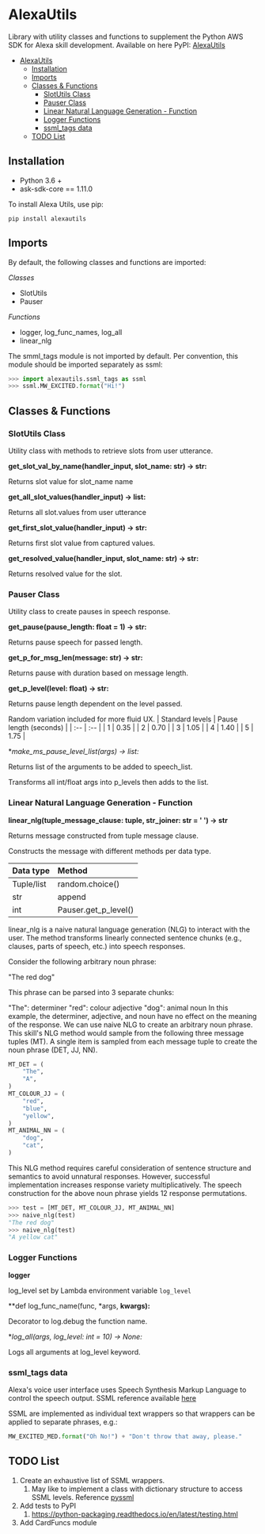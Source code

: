 # AlexaUtils

Library with utility classes and functions to supplement the Python AWS SDK for Alexa skill development. Available on here PyPI: [AlexaUtils](https://pypi.org/project/alexautils/0.0.1/)

- [AlexaUtils](#alexautils)
  - [Installation](#installation)
  - [Imports](#imports)
  - [Classes & Functions](#classes--functions)
    - [SlotUtils Class](#slotutils-class)
    - [Pauser Class](#pauser-class)
    - [Linear Natural Language Generation - Function](#linear-natural-language-generation---function)
    - [Logger Functions](#logger-functions)
    - [ssml_tags data](#ssml_tags-data)
  - [TODO List](#todo-list)


## Installation
- Python 3.6 +
- ask-sdk-core == 1.11.0

To install Alexa Utils, use pip:
```
pip install alexautils
```


## Imports
By default, the following classes and functions are imported:


_Classes_
- SlotUtils
- Pauser

_Functions_
- logger, log_func_names, log_all
- linear_nlg

The smml_tags module is not imported by default. 
Per convention, this module should be imported separately as ssml:
```python
>>> import alexautils.ssml_tags as ssml
>>> ssml.MW_EXCITED.format("Hi!")
```


## Classes & Functions


### SlotUtils Class
Utility class with methods to retrieve slots from user utterance.

**get_slot_val_by_name(handler_input, slot_name: str) -> str:**

Returns slot value for slot_name name

**get_all_slot_values(handler_input) -> list:**

Returns all slot.values from user utterance

**get_first_slot_value(handler_input) -> str:**

Returns first slot value from captured values.

**get_resolved_value(handler_input, slot_name: str) -> str:**

Returns resolved value for the slot.


### Pauser Class
Utility class to create pauses in speech response.

**get_pause(pause_length: float = 1) -> str:**

Returns pause speech for passed length.

**get_p_for_msg_len(message: str) -> str:**

Returns pause with duration based on message length.

**get_p_level(level: float) -> str:**

Returns pause length dependent on the level passed.
 
Random variation included for more fluid UX.
| Standard levels   |   Pause length (seconds) |
| :-- | :-- |
|   1   |   0.35    |
|   2   |   0.70    |
|   3   |   1.05    |
|   4   |   1.40    |
|   5   |   1.75    |


**make_ms_pause_level_list(*args) -> list:**

Returns list of the arguments to be added to speech_list.

Transforms all int/float args into p_levels then adds to the list.


### Linear Natural Language Generation - Function
**linear_nlg(tuple_message_clause: tuple, str_joiner: str = ' ') -> str**

Returns message constructed from tuple message clause.
 
Constructs the message with different methods per data type.

|   Data type   |   Method |
| :- | :- |
|   Tuple/list  |   random.choice() | 
|   str |   append  |
|   int |   Pauser.get_p_level()    |


linear_nlg is a naive natural language generation (NLG) to interact with the user. 
The method transforms linearly connected sentence chunks (e.g., clauses, parts of speech, etc.) into speech responses.

Consider the following arbitrary noun phrase:

"The red dog"

This phrase can be parsed into 3 separate chunks:

"The": determiner
"red": colour adjective
"dog": animal noun
In this example, the determiner, adjective, and noun have no effect on the meaning of the response. 
We can use naive NLG to create an arbitrary noun phrase. This skill's NLG method would sample from the following three message tuples (MT). 
A single item is sampled from each message tuple to create the noun phrase (DET, JJ, NN).

```python
MT_DET = (
    "The",
    "A",
)
MT_COLOUR_JJ = (
    "red",
    "blue",
    "yellow",
)
MT_ANIMAL_NN = (
    "dog",
    "cat",
)
```

This NLG method requires careful consideration of sentence structure and semantics to avoid unnatural responses. 
However, successful implementation increases response variety multiplicatively. 
The speech construction for the above noun phrase yields 12 response permutations.

```python
>>> test = [MT_DET, MT_COLOUR_JJ, MT_ANIMAL_NN]
>>> naive_nlg(test)
"The red dog"
>>> naive_nlg(test)
"A yellow cat"
```


### Logger Functions
**logger**

log_level set by Lambda environment variable `log_level`

**def log_func_name(func, *args, **kwargs):**

Decorator to log.debug the function name.

**log_all(*args, log_level: int = 10) -> None:**

Logs all arguments at log_level keyword.

### ssml_tags data
Alexa's voice user interface uses Speech Synthesis Markup Language to control the speech output. SSML reference available [here](https://developer.amazon.com/en-US/docs/alexa/custom-skills/speech-synthesis-markup-language-ssml-reference.html)

SSML are implemented as individual text wrappers so that wrappers can be applied to separate phrases, e.g.:

```python
MW_EXCITED_MED.format("Oh No!") + "Don't throw that away, please."
```

## TODO List
1. Create an exhaustive list of SSML wrappers. 
   1. May like to implement a class with dictionary structure to access SSML levels. Reference [pyssml](https://github.com/sumsted/pyssml/blob/master/pyssml/PySSML.py)
2. Add tests to PyPI
   1. https://python-packaging.readthedocs.io/en/latest/testing.html
3. Add CardFuncs module




